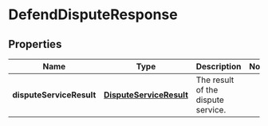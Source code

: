 

# DefendDisputeResponse


## Properties

| Name | Type | Description | Notes |
|------------ | ------------- | ------------- | -------------|
|**disputeServiceResult** | [**DisputeServiceResult**](DisputeServiceResult.md) | The result of the dispute service. |  |



